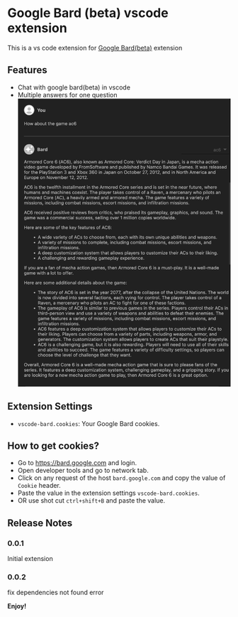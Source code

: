 # Google Bard (beta) vscode extension

This is a vs code extension for [Google Bard(beta)](https://bard.google.com/) extension

## Features

* Chat with google bard(beta) in vscode
* Multiple answers for one question
![Example](./assets/sample.png)

## Extension Settings

* `vscode-bard.cookies`: Your Google Bard cookies.

## How to get cookies?

* Go to https://bard.google.com and login.
* Open developer tools and go to network tab.
* Click on any request of the host `bard.google.com` and copy the value of `Cookie` header.
* Paste the value in the extension settings `vscode-bard.cookies`.
* OR use shot cut `ctrl+shift+B` and paste the value.

## Release Notes

### 0.0.1

Initial extension

### 0.0.2

fix dependencies not found error

**Enjoy!**
